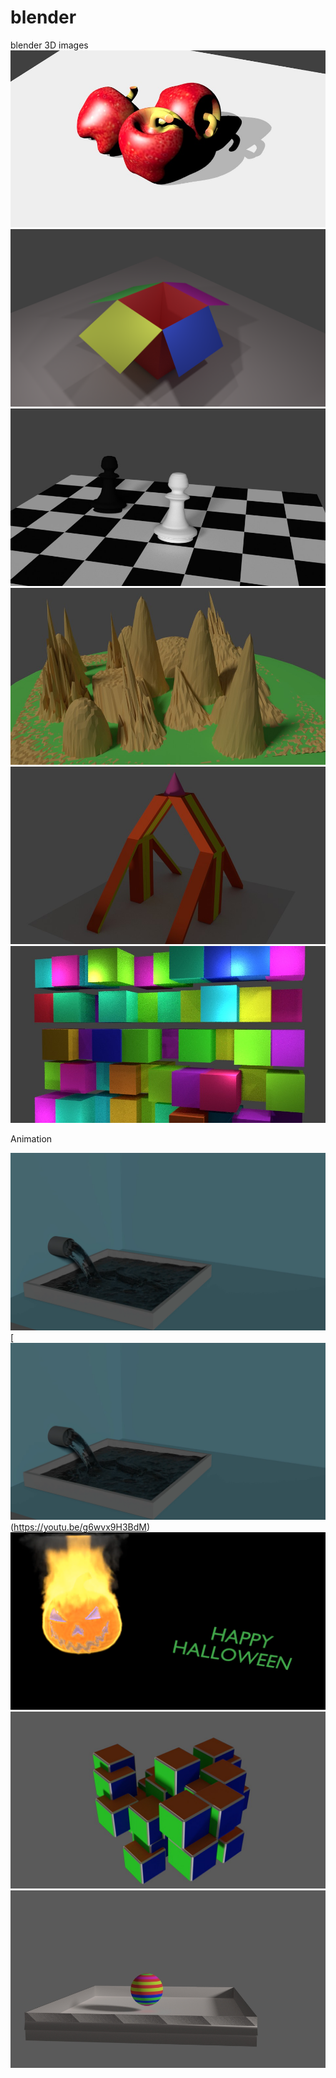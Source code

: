 # blender
blender 3D images
![](/images/apple.jpg)
![](/images/cartoon1.png)
![](/images/chess.jpg)
![](/images/landscape.jpg)
![](/images/mirror.jpg)
![](/images/randomizetransform1.jpg)

Animation

[![](/images/water.png)](https://youtu.be/g6wvx9H3BdM)
[![Watch this](/images/water.png)(https://youtu.be/g6wvx9H3BdM)
[![](/images/halloween.jpg)](https://youtu.be/fvJbgI1veM4)
[![](/images/cube.png)](https://youtu.be/a3AYM-34UJ8)
[![](/images/uvsphre.jpg)](https://youtu.be/AOBb0QF19pA)
